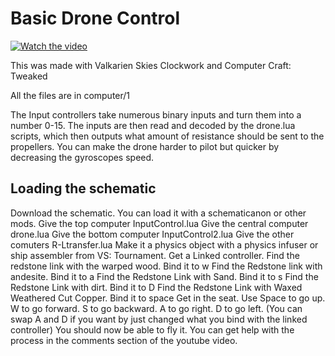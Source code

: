 # Basic Drone Control

[![Watch the video](https://img.youtube.com/vi/WIv8MoeyeE0/maxresdefault.jpg)](https://youtu.be/WIv8MoeyeE0)

This was made with Valkarien Skies Clockwork and Computer Craft: Tweaked

All the files are in computer/1

The Input controllers take numerous binary inputs and turn them into a number 0-15.
The inputs are then read and decoded by the drone.lua scripts, which then outputs what amount of resistance should be sent to the propellers.
You can make the drone harder to pilot but quicker by decreasing the gyroscopes speed.

## Loading the schematic
Download the schematic. You can load it with a schematicanon or other mods.
Give the top computer InputControl.lua
Give the central computer drone.lua
Give the bottom computer InputControl2.lua
Give the other comuters R-Ltransfer.lua
Make it a physics object with a physics infuser or ship assembler from VS: Tournament.
Get a Linked controller.
Find the redstone link with the warped wood. Bind it to w
Find the Redstone link with andesite. Bind it to a
Find the Redstone Link with Sand. Bind it to s
Find the Redstone Link with dirt. Bind it to D
Find the Redstone Link with Waxed Weathered Cut Copper. Bind it to space
Get in the seat. Use Space to go up. W to go forward. S to go backward. A to go right. D to go left. (You can swap A and D if you want by just changed what you bind with the linked controller)
You should now be able to fly it. You can get help with the process in the comments section of the youtube video.
